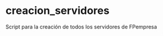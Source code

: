 creacion_servidores
===================

Script para la creación de todos los servidores de FPempresa
